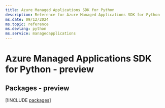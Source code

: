 ```yaml
---
title: Azure Managed Applications SDK for Python
description: Reference for Azure Managed Applications SDK for Python
ms.date: 09/12/2024
ms.topic: reference
ms.devlang: python
ms.service: managedapplications
---
```

# Azure Managed Applications SDK for Python - preview
## Packages - preview
[!INCLUDE [packages](managed-applications-index.md)]